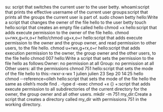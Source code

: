su: script that switches the current user to the user betty.
whoami:script that prints the effective username of the current user
groups:script that prints all the groups the current user is part of.
sudo chown betty hello:Write a script that changes the owner of the file hello to the user betty
touch hello:script that creates an empty file called hello
chmod +x hello:script that adds execute permission to the owner of the file hello.
chmod u+rwx,g+rx,o+r hello/chmod ug+x,o+r hello:script that adds execute permission to the owner and the group owner, and read permission to other users, to the file hello.
chmod u+rwx,g+rx,o+r hello:script that adds execution permission to the owner, the group owner and the other users, to the file hello
chmod 007 hello:Write a script that sets the permission to the file hello as follows:Owner: no permission at all
Group: no permission at all
Other users: all the permissions
chmod 751 hello:script that sets the mode of the file hello to this:-rwxr-x-wx 1 julien julien 23 Sep 20 14:25 hello
chmod --reference=olleh hello:script that sets the mode of the file hello the same as olleh’s mode
find . -type d -exec chmod +x {} +:script that adds execute permission to all subdirectories of the current directory for the owner, the group owner and all other users.
mkdir -m 751 my_dir:Create a script that creates a directory called my_dir with permissions 751 in the working directory.
